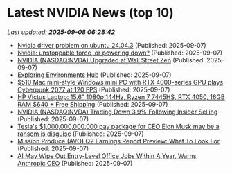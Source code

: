 # Latest NVIDIA News (top 10)
_Last updated: **2025-09-08 06:28:42**_

- [Nvidia driver problem on ubuntu 24.04.3](https://askubuntu.com/questions/1555644/nvidia-driver-problem-on-ubuntu-24-04-3) (Published: 2025-09-07)
- [Nvidia: unstoppable force, or powering down?](https://theweek.com/business/companies/nvidia-unstoppable-force-or-powering-down) (Published: 2025-09-07)
- [NVIDIA (NASDAQ:NVDA) Upgraded at Wall Street Zen](https://www.etfdailynews.com/2025/09/07/nvidia-nasdaqnvda-upgraded-at-wall-street-zen/) (Published: 2025-09-07)
- [Exploring Environments Hub](https://huggingface.co/blog/anakin87/environments-hub) (Published: 2025-09-07)
- [$510 Mac mini-style Windows mini PC with RTX 4000-series GPU plays Cyberpunk 2077 at 120 FPS](https://www.notebookcheck.net/510-Mac-mini-style-Windows-mini-PC-with-RTX-4000-series-GPU-plays-Cyberpunk-2077-at-120-FPS.1107567.0.html) (Published: 2025-09-07)
- [HP Victus Laptop: 15.6" 1080p 144Hz, Ryzen 7 7445HS, RTX 4050, 16GB RAM $640 + Free Shipping](https://slickdeals.net/f/18585514-hp-victus-laptop-15-6-1080p-144hz-ryzen-7-7445hs-rtx-4050-16gb-ram-640-free-shipping) (Published: 2025-09-07)
- [NVIDIA (NASDAQ:NVDA) Trading Down 3.9% Following Insider Selling](https://www.etfdailynews.com/2025/09/07/nvidia-nasdaqnvda-trading-down-3-9-following-insider-selling/) (Published: 2025-09-07)
- [Tesla's $1,000,000,000,000 pay package for CEO Elon Musk may be a ransom is disguise](https://economictimes.indiatimes.com/news/international/business/teslas-1000000000000-pay-package-for-ceo-elon-musk-may-actually-be-a-ransom/articleshow/123743205.cms) (Published: 2025-09-07)
- [Mission Produce (AVO) Q2 Earnings Report Preview: What To Look For](https://finance.yahoo.com/news/mission-produce-avo-q2-earnings-030048257.html) (Published: 2025-09-07)
- [AI May Wipe Out Entry-Level Office Jobs Within A Year, Warns Anthropic CEO](https://www.news18.com/tech/ai-may-wipe-out-entry-level-office-jobs-within-a-year-warns-anthropic-ceo-9554646.html) (Published: 2025-09-07)
